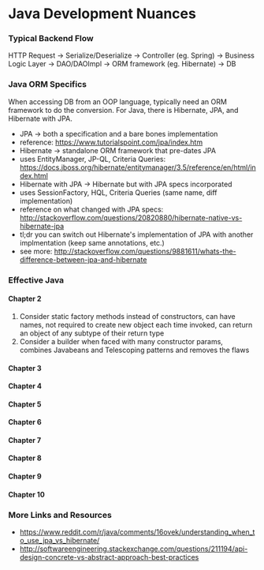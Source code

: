 # Java Development Nuances

### Typical Backend Flow
HTTP Request -> Serialize/Deserialize -> Controller (eg. Spring) -> Business Logic Layer -> DAO/DAOImpl -> ORM framework (eg. Hibernate) -> DB


### Java ORM Specifics
When accessing DB from an OOP language, typically need an ORM framework to do the conversion. For Java, there is Hibernate, JPA, and Hibernate with JPA.
* JPA -> both a specification and a bare bones implementation
 * reference: https://www.tutorialspoint.com/jpa/index.htm
* Hibernate -> standalone ORM framework that pre-dates JPA
 * uses EntityManager, JP-QL, Criteria Queries: https://docs.jboss.org/hibernate/entitymanager/3.5/reference/en/html/index.html
* Hibernate with JPA -> Hibernate but with JPA specs incorporated
 * uses SessionFactory, HQL, Criteria Queries (same name, diff implementation)
 * reference on what changed with JPA specs: http://stackoverflow.com/questions/20820880/hibernate-native-vs-hibernate-jpa
 * tl;dr you can switch out Hibernate's implementation of JPA with another implmentation (keep same annotations, etc.)
 * see more: http://stackoverflow.com/questions/9881611/whats-the-difference-between-jpa-and-hibernate
 
### Effective Java
#### Chapter 2
 1. Consider static factory methods instead of constructors, can have names, not required to create new object each time invoked, can return an object of any subtype of their return type
 2. Consider a builder when faced with many constructor params, combines Javabeans and Telescoping patterns and removes the flaws

#### Chapter 3

#### Chapter 4

#### Chapter 5

#### Chapter 6

#### Chapter 7

#### Chapter 8

#### Chapter 9

#### Chapter 10

### More Links and Resources
* https://www.reddit.com/r/java/comments/16ovek/understanding_when_to_use_jpa_vs_hibernate/
* http://softwareengineering.stackexchange.com/questions/211194/api-design-concrete-vs-abstract-approach-best-practices

